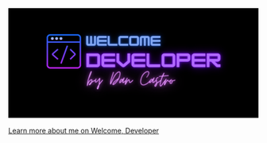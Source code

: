 <a href="https://www.welcomedeveloper.com">
  <img
    alt="Welcome, Developer. A place for developers to have a great time while learning about web development."
    src="https://raw.githubusercontent.com/danilocastronz/danilocastronz/main/welcome-developer-logo.png"
  />
</a>

[Learn more about me on Welcome, Developer](https://www.welcomedeveloper.com/about)
